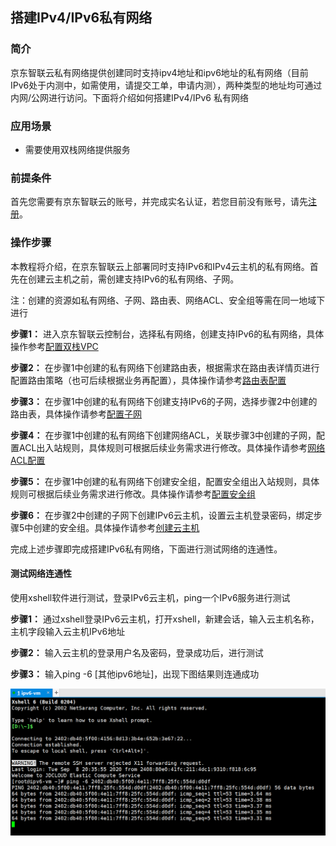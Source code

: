 ## 搭建IPv4/IPv6私有网络

### 简介

京东智联云私有网络提供创建同时支持ipv4地址和ipv6地址的私有网络（目前IPv6处于内测中，如需使用，请提交工单，申请内测），两种类型的地址均可通过内网/公网进行访问。下面将介绍如何搭建IPv4/IPv6 私有网络

### 应用场景

- 需要使用双栈网络提供服务

### 前提条件

首先您需要有京东智联云的账号，并完成实名认证，若您目前没有账号，请先[注册](https://user.jdcloud.com/register?source=jdcloud&ReturnUrl=https%3A%2F%2Fwww.jdcloud.com)。

### 操作步骤

本教程将介绍，在京东智联云上部署同时支持IPv6和IPv4云主机的私有网络。首先在创建云主机之前，需创建支持IPv6的私有网络、子网。

​		注：创建的资源如私有网络、子网、路由表、网络ACL、安全组等需在同一地域下进行

**步骤1：** 进入京东智联云控制台，选择私有网络，创建支持IPv6的私有网络，具体操作参考[配置双栈VPC](https://docs.jdcloud.com/cn/virtual-private-cloud/vpc-configuration)

**步骤2：** 在步骤1中创建的私有网络下创建路由表，根据需求在路由表详情页进行配置路由策略（也可后续根据业务再配置），具体操作请参考[路由表配置](https://docs.jdcloud.com/cn/virtual-private-cloud/route-table-configuration)

**步骤3：** 在步骤1中创建的私有网络下创建支持IPv6的子网，选择步骤2中创建的路由表，具体操作请参考[配置子网](https://docs.jdcloud.com/cn/virtual-private-cloud/subnet-configuration)

**步骤4：** 在步骤1中创建的私有网络下创建网络ACL，关联步骤3中创建的子网，配置ACL出入站规则，具体规则可根据后续业务需求进行修改。具体操作请参考[网络ACL配置](https://docs.jdcloud.com/cn/virtual-private-cloud/network-acl-configuration)

**步骤5：** 在步骤1中创建的私有网络下创建安全组，配置安全组出入站规则，具体规则可根据后续业务需求进行修改。具体操作请参考[配置安全组](https://docs.jdcloud.com/cn/virtual-private-cloud/security-group-configuration)

**步骤6：** 在步骤2中创建的子网下创建IPv6云主机，设置云主机登录密码，绑定步骤5中创建的安全组。具体操作请参考[创建云主机](https://docs.jdcloud.com/cn/virtual-machines/create-instance)

完成上述步骤即完成搭建IPv6私有网络，下面进行测试网络的连通性。

#### 测试网络连通性

使用xshell软件进行测试，登录IPv6云主机，ping一个IPv6服务进行测试

**步骤1：** 通过xshell登录IPv6云主机，打开xshell，新建会话，输入云主机名称，主机字段输入云主机IPv6地址

**步骤2：** 输入云主机的登录用户名及密码，登录成功后，进行测试

**步骤3：** 输入ping -6 [其他ipv6地址]，出现下图结果则连通成功

![image-20200908203808838](../../../../image/Networking/ipv6/forTest.png)

